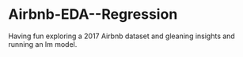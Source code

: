 # Airbnb-EDA--Regression
Having fun exploring a 2017 Airbnb dataset and gleaning insights and running an lm model.
